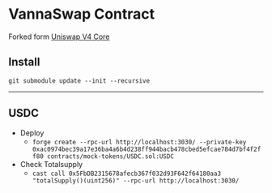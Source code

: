 # VannaSwap Contract

Forked form [Uniswap V4 Core](https://github.com/Uniswap/v4-core)

## Install 

`git submodule update --init --recursive`

---

## USDC
- Deploy
  - `forge create --rpc-url http://localhost:3030/ --private-key 0xac0974bec39a17e36ba4a6b4d238ff944bacb478cbed5efcae784d7bf4f2ff80 contracts/mock-tokens/USDC.sol:USDC`
- Check Totalsupply
  - `cast call 0x5FbDB2315678afecb367f032d93F642f64180aa3 "totalSupply()(uint256)" --rpc-url http://localhost:3030/`


